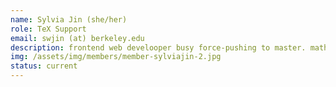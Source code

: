 ```yaml
---
name: Sylvia Jin (she/her)
role: TeX Support
email: swjin (at) berkeley.edu
description: frontend web develooper busy force-pushing to master. math major who has infiltrated this club
img: /assets/img/members/member-sylviajin-2.jpg
status: current
---
```

